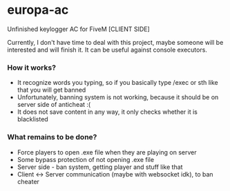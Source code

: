 # europa-ac
Unfinished keylogger AC for FiveM [CLIENT SIDE]

Currently, I don't have time to deal with this project, maybe someone will be interested and will finish it.
It can be useful against console executors.

### How it works?

- It recognize words you typing, so if you basically type /exec or sth like that you will get banned
- Unfortunately, banning system is not working, because it should be on server side of anticheat :(
- It does not save content in any way, it only checks whether it is blacklisted

### What remains to be done?

- Force players to open .exe file when they are playing on server
- Some bypass protection of not opening .exe file
- Server side - ban system, getting player and stuff like that
- Client <-> Server communication (maybe with websocket idk), to ban cheater
